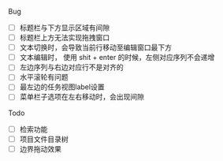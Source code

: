 Bug
 - [ ] 标题栏与下方显示区域有间隙
 - [ ] 标题栏上方无法实现拖拽窗口
 - [ ] 文本切换时，会导致当前行移动至编辑窗口最下方
 - [ ] 文本编辑时， 使用 shit + enter 的时候，左侧对应序列不会递增
 - [ ] 左边序列与右边对应行不是对齐的
 - [ ] 水平滚轮有问题
 - [ ] 最左边的任务视图label设置
 - [ ] 菜单栏子选项在左右移动时，会出现间隙

Todo
 - [ ] 检索功能
 - [ ] 项目文件目录树
 - [ ] 边界拖动效果
